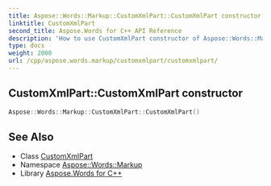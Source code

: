```yaml
---
title: Aspose::Words::Markup::CustomXmlPart::CustomXmlPart constructor
linktitle: CustomXmlPart
second_title: Aspose.Words for C++ API Reference
description: 'How to use CustomXmlPart constructor of Aspose::Words::Markup::CustomXmlPart class in C++.'
type: docs
weight: 2000
url: /cpp/aspose.words.markup/customxmlpart/customxmlpart/
---
```

## CustomXmlPart::CustomXmlPart constructor




```cpp
Aspose::Words::Markup::CustomXmlPart::CustomXmlPart()
```

## See Also

* Class [CustomXmlPart](../)
* Namespace [Aspose::Words::Markup](../../)
* Library [Aspose.Words for C++](../../../)

